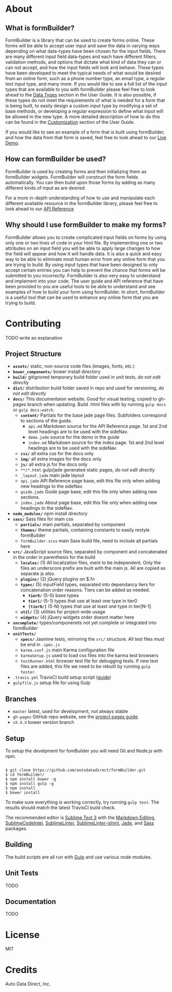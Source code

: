 # About

## What is formBuilder?
FormBuilder is a library that can be used to create forms online. These forms will be able to accept user input and save the data in varying ways depending on what data-types have been chosen for the input fields. There are many different input field data-types and each have different filters, validation methods, and options that dictate what kind of data they can or can not accept, and how the input fields will look and behave. These types have been developed to meet the typical needs of what would be desired from an online form, such as a phone number type, an email type, a regular text input type, and many more. If you would like to see a full list of the input types that are available to you with formBuilder please feel free to look ahead to the <a href="./guide.html#dataTypes">Data Types</a> section in the User Guide. It is also possible, if these types do not meet the requirements of what is needed for a form that is being built, to easily design a custom input type by modifying a set of base methods, or developing a regular expression to define what input will be allowed in the new type. A more detailed description of how to do this can be found in the <a href="./guide.html#customization">Customization</a> section of the User Guide.

If you would like to see an example of a form that is built using formBuilder, and how the data from that form is saved, feel free to look ahead to our <a href="./guide.html#demo">Live Demo</a>. 

## How can formBuilder be used?
FormBuilder is used by creating forms and then initializing them as formBuilder widgets. FormBuilder will construct the form fields automatically. You can then build upon those forms by adding as many different kinds of input as are desired. 

For a more in-depth understanding of how to use and manipulate each different available resource in the formBuilder library, please feel free to look ahead to our <a href='./api.html#widgets'>[API Reference]()</a>

## Why should I use formBuilder to make my forms?
FormBuilder allows you to create complicated input fields on forms by using only one or two lines of code in your html file. By implementing one or two attributes on an input field you will be able to apply large changes to how the field will appear and how it will handle data. It is also a quick and easy way to be able to eliminate most human error from any online form that you are trying to build. By using input types that have been designed to only accept certain entries you can help to prevent the chance that forms will be submitted to you incorrectly. FormBuilder is also very easy to understand and implement into your code. The user guide and API reference that have been provided to you are useful tools to be able to understand and see examples of how to build your form using formBuilder. In short, formBuilder is a useful tool that can be used to enhance any online form that you are trying to build.


# Contributing
TODO write an explanation

## Project Structure

* **`assets/`** static, non-source code files (images, fonts, etc.)
* **`bower_components/`** bower install directory
* **`build/`** gitignored temporary build folder used in unit tests, *do not edit directly*
* **`dist/`** distribution build folder saved in repo and used for versioning, *do not edit directly*
* **`docs/`** This documentaion website. Good for visual testing, copied to gh-pages branch when updating. Build .html files with by running `gulp docs` or `gulp docs:watch`.
    - **`content/`** Partials for the base jade page files. Subfolders correspond to sections of the guide.
        + `api.md` Markdown source for the API Reference page. 1st and 2nd level headings are to be used with the sideNav.
        + `demo.jade` source for the demo in the guide
        + `index.md` Markdown source for the index page. 1st and 2nd level headings are to be used with the sideNav.
    - **`css/`** all extra css for the docs only
    - **`img/`** all extra images for the docs only
    - **`js/`** all extra js for the docs only
    - `**/*.html` gulp/jade generated static pages, *do not edit directly* 
    - `_layout.jade` main jade layout
    - `api.jade` API Reference page base, edit this file only when adding new headings to the sideNav.
    - `guide.jade` Guide page base, edit this file only when adding new sections.
    - `index.jade` About page base, edit this file only when adding new headings to the sideNav.
* **`node_modules/`** npm install directory
* **`sass/`** Sass files for main css
    - **`partials/`** main partials, separated by component
    - **`themes/`** theme partials, containing constants to easily restyle formBuilder
    - `formBuilder.scss` main Sass build file, need to include all partials here
* **`src/`** JavaScript source files, separated by component and concatenated in the order in parenthesis for the build
    - **`locales/`** (1) All localization files, ment to be independent. Only the files an underscore prefix are built with the main js. All are copied as separate js also.
    - **`plugins/`** (2) jQuery plugins on $.fn
    - **`types/`** (5) inputField types, separated into dependancy tiers for concatenation order reasons. Tiers can be added as needed.
        + **`tier0/`** (5-0) base types
        + **`tier1/`** (5-1) types that use at least one type in tier0
        + **`[tierN/]`** (5-N) types that use at least one type in tier[N-1]
    - **`util/`** (3) utilities for project-wide usage
    - **`widgets/`** (4) jQuery widgets order doesnt matter here
* **`uncomplete/`** types/componenets not yet complete or integrated into formBuilder
* **`unitTests/`**
    - **`specs/`** Jasmine tests, mirroring the `src/` structure. All test files must be end in `.spec.js`
    - `karma.conf.js` main Karma configuration file
    - `karmaSetup.js` used to load css files into the karma test browsers
    - `testRunner.html` browser test file for debugging tests. If new test files are added, this file we need to be rebuilt by running `gulp tester`.
* `.travis.yml` TravisCI build setup script ([guide](http://docs.travis-ci.com/user/customizing-the-build/))
* `gulpfile.js` setup file for using Gulp

## Branches

* `master` latest, used for development, not always stable
* `gh-pages` GitHub repo website, see the [project pages guide](https://help.github.com/articles/creating-project-pages-manually/).
* `vX.X.X` bower version branch

## Setup

To setup the develpment for fomBuilder you will need Git and Node.js with npm. 

<code data-mode='shell'>
$ git clone https://github.com/autodatadirect/formBuilder.git
$ cd formBuilder/
$ npm install bower -g
$ npm install gulp -g
$ npm install
$ bower install</code>

To make sure everything is working correctly, try running `gulp test`. The results should match the latest TravisCI build check. 

The recommended editor is [Sublime Text 3](http://www.sublimetext.com/) with the [Markdown Editing](https://github.com/SublimeText-Markdown/MarkdownEditing), [SublimeCodeIntel](https://github.com/SublimeCodeIntel/SublimeCodeIntel), [SublimeLinter](http://www.sublimelinter.com/en/latest/), [SublimeLinter-jshint](https://github.com/SublimeLinter/SublimeLinter-jshint), [Jade](https://packagecontrol.io/packages/Jade), and [Sass](https://packagecontrol.io/packages/Sass) packages.

## Building
The build scripts are all run with [Gulp](http://gulpjs.com/) and use various node modules.


## Unit Tests
TODO

## Documentation
TODO

# License
MIT

# Credits
Auto Data Direct, Inc.